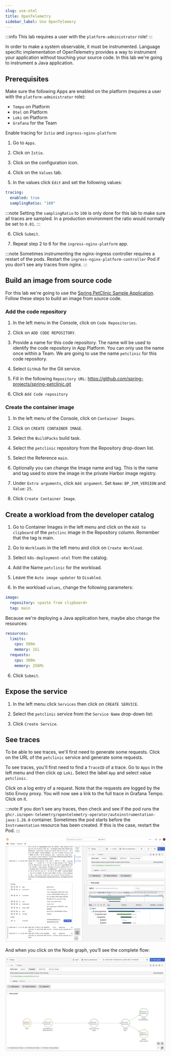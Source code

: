 ```yaml
---
slug: use-otel
title: OpenTelemetry
sidebar_label: Use OpenTelemery
---
```


:::info
This lab requires a user with the `platform-administrator` role!
:::

In order to make a system observable, it must be instrumented. Language specific implementation of OpenTelemetry provides a way to instrument your application without touching your source code. In this lab we're going to instrument a Java application.

## Prerequisites

Make sure the following Apps are enabled on the platform (requires a user with the `platform-administrator` role):

- `Tempo` on Platform
- `Otel` on Platform
- `Loki` on Platform
- `Grafana` for the Team

Enable tracing for `Istio` and `ingress-nginx-platform`:

1. Go to `Apps`.

2. Click on `Istio`.

3. Click on the configuration icon.

4. Click on the `Values` tab.

5. In the values click `Edit` and set the following values:

```yaml
tracing:
  enabled: true
  samplingRatio: "100"
```

:::note
Setting the `samplingRatio` to `100` is only done for this lab to make sure all traces are sampled. In a production environment the ratio would normally be set to `0.01`.
:::

6. Click `Submit`.

7. Repeat step 2 to 6 for the `ingress-nginx-platform` app.

:::note
Sometimes instrumenting the nginx-ingress controller requires a restart of the pods. Restart the `ingress-nginx-platform-controller` Pod if you don't see any traces from nginx.
:::

## Build an image from source code

For this lab we're going to use the [Spring PetClinic Sample Application](https://github.com/spring-projects/spring-petclinic). Follow these steps to build an image from source code.

### Add the code repository

1. In the left menu in the Console, click on `Code Repositories`.

2. Click on `ADD CODE REPOSITORY`.

3. Provide a name for this code repository. The name will be used to identify the code repository in App Platform. You can only use the name once within a Team. We are going to use the name `petclinic` for this code repository.

4. Select `GitHub` for the Git service.

5. Fill in the following `Repository URL`: https://github.com/spring-projects/spring-petclinic.git

6. Click `Add Code repository`

### Create the container image

1. In the left menu of the Console, click on `Container Images`.

2. Click on `CREATE CONTAINER IMAGE`.

3. Select the `BuildPacks` build task.

4. Select the `petclinic` repository from the Repository drop-down list.

5. Select the Reference `main`.

6. Optionally you can change the Image name and tag. This is the name and tag used to store the image in the private Harbor image registry.

7. Under `Extra arguments`, click `Add argument`. Set `Name`: `BP_JVM_VERSION` and `Value`: `25`.

8. Click `Create Container Image`.

## Create a workload from the developer catalog

1. Go to Container Images in the left menu and click on the `Add to clipboard` of the `petclinc` image in the Repository column. Remember that the tag is main.

2. Go to `Workloads` in the left menu and click on `Create Workload`.

3. Select `k8s-deployment-otel` from the catalog.

4. Add the Name `petclinic` for the workload.

5. Leave the `Auto image updater` to `Disabled`.

6. In the workload `values`, change the following parameters:

```yaml
image:
  repository: <paste from clipboard>
  tag: main
```

Because we're deploying a Java application here, maybe also change the resources:

```yaml
resources:
  limits:
    cpu: 500m
    memory: 1Gi
  requests:
    cpu: 300m
    memory: 256Mi
```

6. Click `Submit`.

## Expose the service

1. In the left menu click `Services` then click on `CREATE SERVICE`.

2. Select the `petclinic` service from the `Service Name` drop-down list:

4. Click `Create Service`.

## See traces

To be able to see traces, we'll first need to generate some requests. Click on the URL of the `petclinic` service and generate some requests.

To see traces, you'll first need to find a `TraceID` of a trace. Go to `Apps` in the left menu and then click op `Loki`. Select the label `App` and select value `petclinic`.

Click on a log entry of a request. Note that the requests are logged by the Istio Envoy proxy. You will now see a link to the full trace in Grafana Tempo. Click on it.

:::note
If you don't see any traces, then check and see if the pod runs the `ghcr.io/open-telemetry/opentelemetry-operator/autoinstrumentation-java:1.26.0` container. Sometimes the pod starts before the `Instrumentation` resource has been created. If this is the case, restart the Pod.
:::

![Team apps](../../img/traces-loki.png)

And when you click on the Node graph, you’ll see the complete flow:

![Team apps](../../img/traces-loki-nodes.png)

